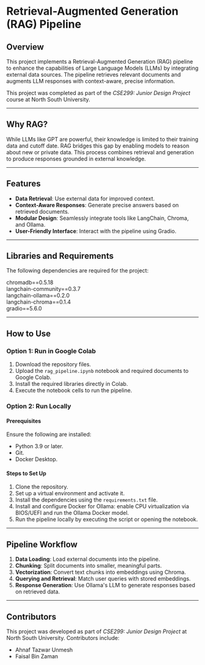 # Retrieval-Augmented Generation (RAG) Pipeline

## Overview
This project implements a Retrieval-Augmented Generation (RAG) pipeline to enhance the capabilities of Large Language Models (LLMs) by integrating external data sources. The pipeline retrieves relevant documents and augments LLM responses with context-aware, precise information.

This project was completed as part of the *CSE299: Junior Design Project* course at North South University.

---

## Why RAG?
While LLMs like GPT are powerful, their knowledge is limited to their training data and cutoff date. RAG bridges this gap by enabling models to reason about new or private data. This process combines retrieval and generation to produce responses grounded in external knowledge.

---

## Features
- **Data Retrieval**: Use external data for improved context.  
- **Context-Aware Responses**: Generate precise answers based on retrieved documents.  
- **Modular Design**: Seamlessly integrate tools like LangChain, Chroma, and Ollama.  
- **User-Friendly Interface**: Interact with the pipeline using Gradio.

---

## Libraries and Requirements
The following dependencies are required for the project:

chromadb==0.5.18  
langchain-community==0.3.7  
langchain-ollama==0.2.0  
langchain-chroma==0.1.4  
gradio==5.6.0  

---

## How to Use

### Option 1: Run in Google Colab
1. Download the repository files.
2. Upload the `rag_pipeline.ipynb` notebook and required documents to Google Colab.
3. Install the required libraries directly in Colab.
4. Execute the notebook cells to run the pipeline.

### Option 2: Run Locally

#### Prerequisites
Ensure the following are installed:
- Python 3.9 or later.  
- Git.  
- Docker Desktop.

#### Steps to Set Up
1. Clone the repository.
2. Set up a virtual environment and activate it.  
4. Install the dependencies using the `requirements.txt` file.  
5. Install and configure Docker for Ollama: enable CPU virtualization via BIOS/UEFI and run the Ollama Docker model.  
6. Run the pipeline locally by executing the script or opening the notebook.

---

## Pipeline Workflow
1. **Data Loading**: Load external documents into the pipeline.  
2. **Chunking**: Split documents into smaller, meaningful parts.  
3. **Vectorization**: Convert text chunks into embeddings using Chroma.  
4. **Querying and Retrieval**: Match user queries with stored embeddings.  
5. **Response Generation**: Use Ollama's LLM to generate responses based on retrieved data.

---

## Contributors
This project was developed as part of *CSE299: Junior Design Project* at North South University. Contributors include:
- Ahnaf Tazwar Unmesh  
- Faisal Bin Zaman
